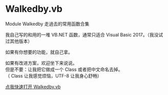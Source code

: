 # Walkedby.vb
Module Walkedby 走過去的常用函数合集

我自己写的和用的一堆 VB.NET 函数，通常只适合 Visual Basic 2017。（我没试过其他版本）  

如果有你想要的功能，就自己拿。  

如果有改进方案，欢迎坐下来说说。    
但是不要：让我把它做成一个 Class 或者把中文命名去掉。   
（ Class 让我感觉烦恼，UTF-8 让我身心舒畅）    

[点我快速打开 Walkedby.vb](https://github.com/gordonwalkedby/Walkedby.vb/blob/master/Walkedby/Walkedby.vb)  
